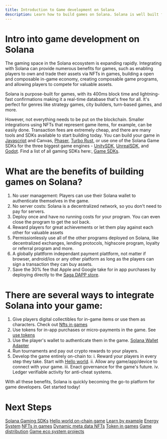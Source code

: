 ```yaml
---
title: Introduction to Game development on Solana
description: Learn how to build games on Solana. Solana is well built for web3 games of all genres utilizing speed, low fees, and more to create an amazing gaming experience
---
```


# Intro into game development on Solana

The gaming space in the Solana ecosystem is expanding rapidly. Integrating with Solana can provide numerous benefits for games, such as enabling players to own and trade their assets via NFTs in games, building a open and composable in-game economy, creating composable game programs, and allowing players to compete for valuable assets.

Solana is purpose-built for games, with its 400ms block time and lightning-fast confirmations making it a real-time database that's free for all. It's perfect for genres like strategy games, city builders, turn-based games, and more.

However, not everything needs to be put on the blockchain. Smaller integrations using NFTs that represent game items, for example, can be easily done. Transaction fees are extremely cheap, and there are many tools and SDKs available to start building today. You can build your game in [Javascript](https://docs.solana.com/de/developing/clients/javascript-api) and Canvas, [Phaser](https://turbo.computer/), [Turbo Rust](https://turbo.computer/), or use one of the Solana Game SDKs for the three biggest game engines - [UnitySDK](./game-sdks), [UnrealSDK](https://github.com/staratlasmeta/FoundationKit), and [Godot](https://github.com/Virus-Axel/godot-solana-sdk). Find a list of all gaming SDKs here:‚ [Game SDKs](./game-sdks).


# What are the benefits of building games on Solana?

1. No user management: Players can use their Solana wallet to authenticate themselves in the game.
2. No server costs: Solana is a decentralized network, so you don't need to pay for servers.
3. Deploy once and have no running costs for your program. You can even close the program to get the sol back. 
4. Reward players for great achievements or let them play against each other for valuable assets
5. Permissionlessly use all of the other programs deployed on Solana, like decentralized exchanges, lending protocols, highscore program, loyalty or referral program and more.
6. A globally plattform independant payment plattform, not matter if browser, android/ios or any other platform as long as the players can sign a transaction they can buy assets. 
7. Save the 30% fee that Apple and Google take for in app purchases by deploying directly to the [Saga DAPP store](https://docs.solanamobile.com/dapp-publishing/intro).

# There are several ways to integrate Solana into your game:

1. Give players digital collectibles for in-game items or use them as characters. Check out [Nfts in games](/developers/guides/games/nfts-in-games)
2. Use tokens for in-app purchases or micro-payments in the game. See [use tokens](/developers/guides/games/interact-with-tokens)
3. Use the player's wallet to authenticate them in the game. [Solana Wallet Adapter](https://github.com/anza-xyz/wallet-adapter) 
4. Run tournaments and pay out crypto rewards to your players. 
5. Develop the game entirely on-chain to:
    i. Reward your players in every step they take. Start with [Hello world](/developers/guides/games/hello-world.md).
    ii. Allow any game/app/device to connect with your game.
    iii. Enact governance for the game's future.
    iv. Ledger verifiable activity for anti-cheat systems.

With all these benefits, Solana is quickly becoming the go-to platform for game developers. Get started today!

# Next Steps

[Solana Gaming SDKs](/developers/guides/games/game-sdks.md)
[Hello world on-chain game](/developers/guides/games/hello-world.md)
[Learn by example](/developers/guides/games/game-examples.md)
[Energy System](/developers/guides/games/energy-system.md)
[NFTs in games](/developers/guides/games/nfts-in-games.md)
[Dynamic meta data NFTs](/developers/guides/games/dynamic-meta-data.md)
[Token in games](/developers/guides/games/interact-with-tokens.md)
[Game distribution](/developers/guides/games/distribution.md)
[Game eco system projects](/developers/guides/games/games-kit-glossary.md)
